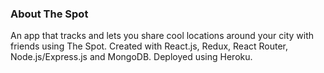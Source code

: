 ### About The Spot
An app that tracks and lets you share cool locations around your city with friends using The Spot. Created with React.js, Redux, React Router, Node.js/Express.js and MongoDB. Deployed using Heroku.
